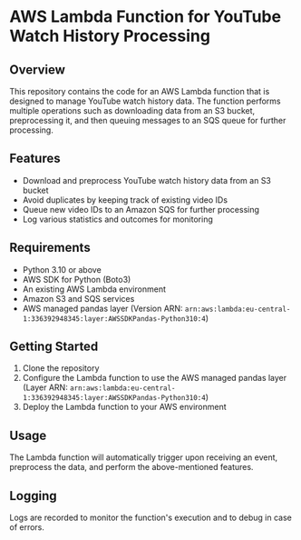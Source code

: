 # AWS Lambda Function for YouTube Watch History Processing

## Overview

This repository contains the code for an AWS Lambda function that is designed to manage YouTube watch history data. The function performs multiple operations such as downloading data from an S3 bucket, preprocessing it, and then queuing messages to an SQS queue for further processing.

## Features

- Download and preprocess YouTube watch history data from an S3 bucket
- Avoid duplicates by keeping track of existing video IDs
- Queue new video IDs to an Amazon SQS for further processing
- Log various statistics and outcomes for monitoring

## Requirements

- Python 3.10 or above
- AWS SDK for Python (Boto3)
- An existing AWS Lambda environment
- Amazon S3 and SQS services
- AWS managed pandas layer (Version ARN: `arn:aws:lambda:eu-central-1:336392948345:layer:AWSSDKPandas-Python310:4`)

## Getting Started

1. Clone the repository
2. Configure the Lambda function to use the AWS managed pandas layer (Layer ARN: `arn:aws:lambda:eu-central-1:336392948345:layer:AWSSDKPandas-Python310:4`)
3. Deploy the Lambda function to your AWS environment

## Usage

The Lambda function will automatically trigger upon receiving an event, preprocess the data, and perform the above-mentioned features.

## Logging

Logs are recorded to monitor the function's execution and to debug in case of errors.
